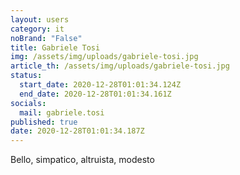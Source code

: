 ```yaml
---
layout: users
category: it
noBrand: "False"
title: Gabriele Tosi
img: /assets/img/uploads/gabriele-tosi.jpg
article_th: /assets/img/uploads/gabriele-tosi.jpg
status:
  start_date: 2020-12-28T01:01:34.124Z
  end_date: 2020-12-28T01:01:34.161Z
socials:
  mail: gabriele.tosi
published: true
date: 2020-12-28T01:01:34.187Z
---
```

Bello, simpatico, altruista, modesto